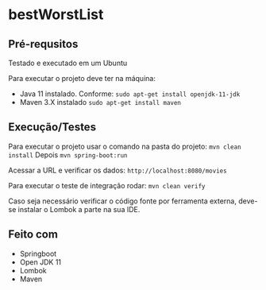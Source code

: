 # bestWorstList

## Pré-requsitos

Testado e executado em um Ubuntu

Para executar o projeto deve ter na máquina:
 * Java 11 instalado. Conforme:
  `sudo apt-get install openjdk-11-jdk`
 * Maven 3.X instalado
   `sudo apt-get install maven`
   
  ## Execução/Testes
  
  Para executar o projeto usar o comando na pasta do projeto:
  `mvn clean install`
  Depois
  `mvn spring-boot:run`
  
  Acessar a URL e verificar os dados:
  `http://localhost:8080/movies`
  
  Para executar o teste de integração rodar:
    `mvn clean verify`
    
  Caso seja necessário verificar o código fonte por ferramenta externa, deve-se instalar o Lombok a parte na sua IDE.
    
## Feito com

* Springboot
* Open JDK 11
* Lombok
* Maven
   
